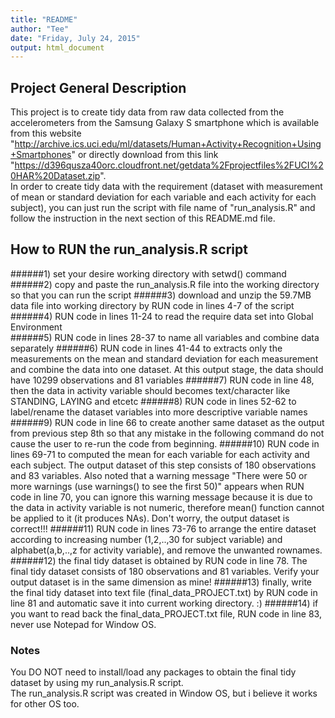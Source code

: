 ```yaml
---
title: "README"
author: "Tee"
date: "Friday, July 24, 2015"
output: html_document
---
```


## Project General Description
This project is to create tidy data from raw data collected from the accelerometers from the Samsung Galaxy S smartphone which is available from this website "http://archive.ics.uci.edu/ml/datasets/Human+Activity+Recognition+Using+Smartphones" or directly download from this link "https://d396qusza40orc.cloudfront.net/getdata%2Fprojectfiles%2FUCI%20HAR%20Dataset.zip".  
In order to create tidy data with the requirement (dataset with measurement of mean or standard deviation for each variable and each activity for each subject), you can just run the script with file name of "run_analysis.R" and follow the instruction in the next section of this README.md file.  

## How to RUN the run_analysis.R script
######1) set your desire working directory with setwd() command
######2) copy and paste the run_analysis.R file into the working directory so that you can run the script
######3) download and unzip the 59.7MB data file into working directory by RUN code in lines 4-7 of the script
######4) RUN code in lines 11-24 to read the require data set into Global Environment  
######5) RUN code in lines 28-37 to name all variables and combine data separately
######6) RUN code in lines 41-44 to extracts only the measurements on the mean and standard deviation for each measurement and combine the data into one dataset. At this output stage, the data should have 10299 observations and 81 variables
######7) RUN code in line 48, then the data in activity variable should becomes text/character like STANDING, LAYING and etcetc
######8) RUN code in lines 52-62 to label/rename the dataset variables into more descriptive variable names
######9) RUN code in line 66 to create another same dataset as the output from previous step 8th so that any mistake in the following command do not cause the user to re-run the code from beginning.
######10) RUN code in lines 69-71 to computed the mean for each variable for each activity and each subject. The output dataset of this step consists of 180 observations and 83 variables. Also noted that a warning message "There were 50 or more warnings (use warnings() to see the first 50)" appears when RUN code in line 70, you can ignore this warning message because it is due to the data in activity variable is not numeric, therefore mean() function cannot be applied to it (it produces NAs). Don't worry, the output dataset is correct!!!
######11) RUN code in lines 73-76 to arrange the entire dataset according to increasing number (1,2,..,30 for subject variable) and alphabet(a,b,..,z for activity variable), and remove the unwanted rownames.
######12) the final tidy dataset is obtained by RUN code in line 78. The final tidy dataset consists of 180 observations and 81 variables. Verify your output dataset is in the same dimension as mine!
######13) finally, write the final tidy dataset into text file (final_data_PROJECT.txt) by RUN code in line 81 and automatic save it into current working directory. :)
######14) if you want to read back the final_data_PROJECT.txt file, RUN code in line 83, never use Notepad for Window OS.  


### Notes
You DO NOT need to install/load any packages to obtain the final tidy dataset by using my run_analysis.R script.    
The run_analysis.R script was created in Window OS, but i believe it works for other OS too.  
